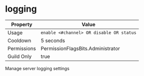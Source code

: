# logging

| Property | Value |
|----------|-------|
| Usage | `enable <#channel> OR disable OR status` |
| Cooldown | 5 seconds |
| Permissions | PermissionFlagsBits.Administrator |
| Guild Only | true |

Manage server logging settings